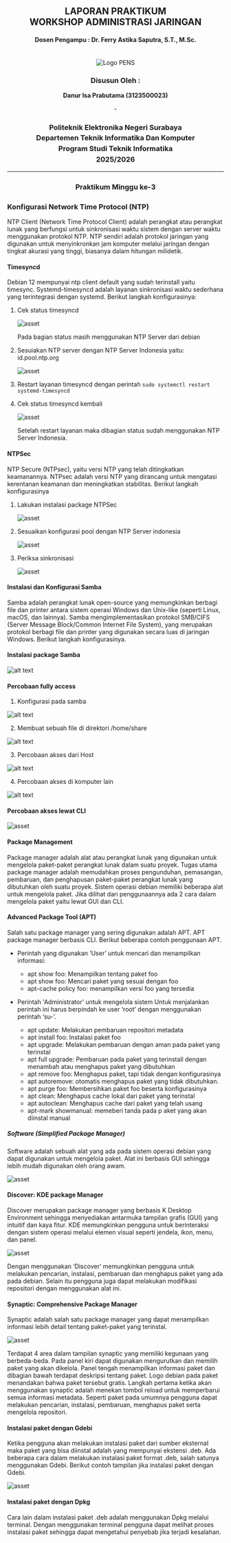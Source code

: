 <div align="center">
  <h2 style="text-align: center;font-weight: bold">LAPORAN PRAKTIKUM <br/> WORKSHOP ADMINISTRASI JARINGAN</br></h2>
  <h4 style="text-align: center;">Dosen Pengampu : Dr. Ferry Astika Saputra, S.T., M.Sc.</h4>
</div>
<br />
<div align="center">
  <img src="https://upload.wikimedia.org/wikipedia/id/4/44/Logo_PENS.png" alt="Logo PENS">
  <h3 style="text-align: center;">Disusun Oleh : </h3>
  <p style="text-align: center;">
    <strong>Danur Isa Prabutama (3123500023)</strong><br>
  </p>-

<h3 style="text-align: center;line-height: 1.5">Politeknik Elektronika Negeri Surabaya<br>Departemen Teknik Informatika Dan Komputer<br>Program Studi Teknik Informatika<br>2025/2026</h3>
  <hr>
</div>

<h3 style="text-align: center;line-height: 1.5">Praktikum Minggu ke-3
</h3>

### Konfigurasi Network Time Protocol (NTP)

NTP Client (Network Time Protocol Client) adalah perangkat atau perangkat lunak yang berfungsi untuk sinkronisasi waktu sistem dengan server waktu menggunakan protokol NTP. NTP sendiri adalah protokol jaringan yang digunakan untuk menyinkronkan jam komputer melalui jaringan dengan tingkat akurasi yang tinggi, biasanya dalam hitungan milidetik.

#### Timesyncd

Debian 12 mempunyai ntp client default yang sudah terinstall yaitu timesync. Systemd-timesyncd adalah layanan sinkronisasi waktu sederhana yang terintegrasi dengan systemd. Berikut langkah konfigurasinya:

1. Cek status timesyncd

   <img src="assets/timesyncd-status-debian.png" alt="asset">

   Pada bagian status masih menggunakan NTP Server dari debian

2. Sesuiakan NTP server dengan NTP Server Indonesia yaitu: id.pool.ntp.org

   <img src="assets/timesync-conf.png" alt="asset">

3. Restart layanan timesyncd dengan perintah `sudo systemctl restart systemd-timesyncd`

4. Cek status timesyncd kembali

   <img src="assets/timesync-status-indo.png" alt="asset">

   Setelah restart layanan maka dibagian status sudah menggunakan NTP Server Indonesia.

#### NTPSec

NTP Secure (NTPsec), yaitu versi NTP yang telah ditingkatkan keamanannya. NTPsec adalah versi NTP yang dirancang untuk mengatasi kerentanan keamanan dan meningkatkan stabilitas. Berikut langkah konfigurasinya

1. Lakukan instalasi package NTPSec

   <img src="assets/ntp-install.png" alt="asset">

2. Sesuaikan konfigurasi pool dengan NTP Server indonesia

   <img src="assets/ntp-conf.png" alt="asset">

3. Periksa sinkronisasi

   <img src="assets/ntp-q.png" alt="asset">

#### Instalasi dan Konfigurasi Samba

Samba adalah perangkat lunak open-source yang memungkinkan berbagi file dan printer antara sistem operasi Windows dan Unix-like (seperti Linux, macOS, dan lainnya). Samba mengimplementasikan protokol SMB/CIFS (Server Message Block/Common Internet File System), yang merupakan protokol berbagi file dan printer yang digunakan secara luas di jaringan Windows. Berikut langkah konfigurasinya.

#### Instalasi package Samba

![alt text](assets/samba-install.png)

#### Percobaan fully access

1. Konfigurasi pada samba

![alt text](assets/samba-conf.png)

2. Membuat sebuah file di direktori /home/share

![alt text](assets/samba-fully-mkdir.png)

3. Percobaan akses dari Host

![alt text](assets/samba-limited-host-access.png)

4. Percobaan akses di komputer lain

![alt text](assets/samba-fully-other-access.png)

#### Percobaan akses lewat CLI

<img src="assets/samba-cli-access.png" alt="asset">

#### Package Management

Package manager adalah alat atau perangkat lunak yang digunakan untuk mengelola paket-paket perangkat lunak dalam suatu proyek. Tugas utama package manager adalah memudahkan proses pengunduhan, pemasangan, pembaruan, dan penghapusan paket-paket perangkat lunak yang dibutuhkan oleh suatu proyek.
Sistem operasi debian memiliki beberapa alat untuk mengelola paket. Jika dilihat dari penggunaannya ada 2 cara dalam mengelola paket yaitu lewat GUI dan CLI.

#### Advanced Package Tool (APT)

Salah satu package manager yang sering digunakan adalah APT. APT package manager berbasis CLI. Berikut beberapa contoh penggunaan APT.

- Perintah yang digunakan ‘User’ untuk mencari dan menampilkan informasi:

  - apt show foo: Menampilkan tentang paket foo
  - apt show foo: Mencari paket yang sesuai dengan foo
  - apt-cache policy foo: menampilkan versi foo yang tersedia

- Perintah 'Administrator’ untuk mengelola sistem
  Untuk menjalankan perintah ini harus berpindah ke user ‘root’ dengan menggunakan perintah ‘su-’.
  - apt update: Melakukan pembaruan repositori metadata
  - apt install foo: Instalasi paket foo
  - apt upgrade: Melakukan pembaruan dengan aman pada paket yang terinstal
  - apt full upgrade: Pembaruan pada paket yang terinstall dengan menambah atau menghapus paket yang dibutuhkan
  - apt remove foo: Menghapus paket, tapi tidak dengan konfigurasinya
  - apt autoremove: otomatis menghapus paket yang tidak dibutuhkan.
  - apt purge foo: Membersihkan paket foo beserta konfigurasinya
  - apt clean: Menghapus cache lokal dari paket yang terinstal
  - apt autoclean: Menghapus cache dari paket yang telah usang
  - apt-mark showmanual: memeberi tanda pada p aket yang akan diinstal manual

##### Software (Simplified Package Manager)

Software adalah sebuah alat yang ada pada sistem operasi debian yang dapat digunakan untuk mengelola paket. Alat ini berbasis GUI sehingga lebih mudah digunakan oleh orang awam.

<img src="assets/pm-software.png" alt="asset">

#### Discover: KDE package Manager

Discover merupakan package manager yang berbasis K Desktop Environment sehingga menyediakan antarmuka tampilan grafis (GUI) yang intuitif dan kaya fitur. KDE memungkinkan pengguna untuk berinteraksi dengan sistem operasi melalui elemen visual seperti jendela, ikon, menu, dan panel.

<img src="assets/pm-discover.png" alt="asset">

Dengan menggunakan ‘Discover’ memungkinkan pengguna untuk melakukan pencarian, instalasi, pembaruan dan menghapus paket yang ada pada debian. Selain itu pengguna juga dapat melakukan modifikasi repositori dengan menggunakan alat ini.

#### Synaptic: Comprehensive Package Manager

Synaptic adalah salah satu package manager yang dapat menampilkan informasi lebih detail tentang paket-paket yang terinstal.

<img src="assets/pm-sypnatic.png" alt="asset">

Terdapat 4 area dalam tampilan synaptic yang memiliki kegunaan yang berbeda-beda. Pada panel kiri dapat digunakan mengurutkan dan memilih paket yang akan dikelola. Panel tengah menampilkan informasi paket dan dibagian bawah terdapat deskripsi tentang paket. Logo debian pada paket menandakan bahwa paket tersebut gratis. Langkah pertama ketika akan menggunakan synaptic adalah menekan tombol reload untuk memperbarui semua informasi metadata. Seperti paket pada umumnya pengguna dapat melakukan pencarian, instalasi, pembaruan, menghapus paket serta mengelola repositori.

#### Instalasi paket dengan Gdebi

Ketika pengguna akan melakukan instalasi paket dari sumber eksternal maka paket yang bisa diinstal adalah yang mempunyai ekstensi .deb. Ada beberapa cara dalam melakukan instalasi paket format .deb, salah satunya menggunakan Gdebi. Berikut contoh tampilan jika instalasi paket dengan Gdebi.

<img src="assets/pm-gdebi.png" alt="asset">

#### Instalasi paket dengan Dpkg

Cara lain dalam instalasi paket .deb adalah menggunakan Dpkg melalui terminal. Dengan menggunakan terminal pengguna dapat melihat proses instalasi paket sehingga dapat mengetahui penyebab jika terjadi kesalahan.
